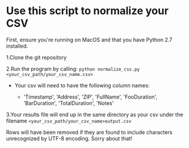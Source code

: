 # Use this script to normalize your CSV
First, ensure you're running on MacOS and that you have Python 2.7 installed.

1.Clone the git repository

2.Run the program by calling:
`python normalize_csv.py <your_csv_path/your_csv_name.csv>`
 * Your csv will need to have the following column names:
 
   * 'Timestamp', 'Address', 'ZIP', 'FullName', 'FooDuration', 'BarDuration', 'TotalDuration', 'Notes'
  
3.Your results file will end up in the same directory as your csv under
the filename `<your_csv_path/your_csv_name>output.csv`

Rows will have been removed if they are found to include characters unrecognized by UTF-8 encoding. Sorry about that!
